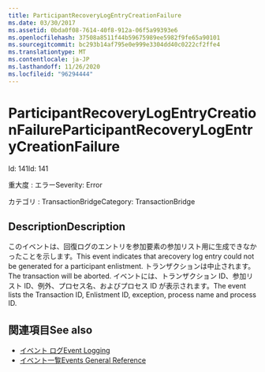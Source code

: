 ```yaml
---
title: ParticipantRecoveryLogEntryCreationFailure
ms.date: 03/30/2017
ms.assetid: 0bda0f08-7614-40f8-912a-06f5a99393e6
ms.openlocfilehash: 37508a8511f44b59675989ee5982f9fe65a90101
ms.sourcegitcommit: bc293b14af795e0e999e3304dd40c0222cf2ffe4
ms.translationtype: MT
ms.contentlocale: ja-JP
ms.lasthandoff: 11/26/2020
ms.locfileid: "96294444"
---
```

# <a name="participantrecoverylogentrycreationfailure"></a><span data-ttu-id="28845-102">ParticipantRecoveryLogEntryCreationFailure</span><span class="sxs-lookup"><span data-stu-id="28845-102">ParticipantRecoveryLogEntryCreationFailure</span></span>

<span data-ttu-id="28845-103">Id: 141</span><span class="sxs-lookup"><span data-stu-id="28845-103">Id: 141</span></span>  
  
 <span data-ttu-id="28845-104">重大度 : エラー</span><span class="sxs-lookup"><span data-stu-id="28845-104">Severity: Error</span></span>  
  
 <span data-ttu-id="28845-105">カテゴリ : TransactionBridge</span><span class="sxs-lookup"><span data-stu-id="28845-105">Category: TransactionBridge</span></span>  
  
## <a name="description"></a><span data-ttu-id="28845-106">Description</span><span class="sxs-lookup"><span data-stu-id="28845-106">Description</span></span>  

 <span data-ttu-id="28845-107">このイベントは、回復ログのエントリを参加要素の参加リスト用に生成できなかったことを示します。</span><span class="sxs-lookup"><span data-stu-id="28845-107">This event indicates that arecovery log entry could not be generated for a participant enlistment.</span></span> <span data-ttu-id="28845-108">トランザクションは中止されます。</span><span class="sxs-lookup"><span data-stu-id="28845-108">The transaction will be aborted.</span></span> <span data-ttu-id="28845-109">イベントには、トランザクション ID、参加リスト ID、例外、プロセス名、およびプロセス ID が表示されます。</span><span class="sxs-lookup"><span data-stu-id="28845-109">The event lists the Transaction ID, Enlistment ID, exception, process name and process ID.</span></span>  
  
## <a name="see-also"></a><span data-ttu-id="28845-110">関連項目</span><span class="sxs-lookup"><span data-stu-id="28845-110">See also</span></span>

- [<span data-ttu-id="28845-111">イベント ログ</span><span class="sxs-lookup"><span data-stu-id="28845-111">Event Logging</span></span>](index.md)
- [<span data-ttu-id="28845-112">イベント一覧</span><span class="sxs-lookup"><span data-stu-id="28845-112">Events General Reference</span></span>](events-general-reference.md)
